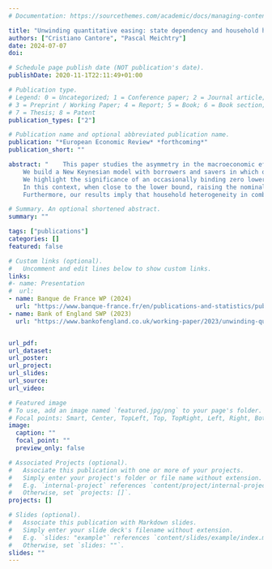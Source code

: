 ```yaml
---
# Documentation: https://sourcethemes.com/academic/docs/managing-content/

title: "Unwinding quantitative easing: state dependency and household heterogeneity"
authors: ["Cristiano Cantore", "Pascal Meichtry"]
date: 2024-07-07
doi:

# Schedule page publish date (NOT publication's date).
publishDate: 2020-11-1T22:11:49+01:00

# Publication type.
# Legend: 0 = Uncategorized; 1 = Conference paper; 2 = Journal article;
# 3 = Preprint / Working Paper; 4 = Report; 5 = Book; 6 = Book section;
# 7 = Thesis; 8 = Patent
publication_types: ["2"]

# Publication name and optional abbreviated publication name.
publication: "*European Economic Review* *forthcoming*"
publication_short: ""

abstract: "    This paper studies the asymmetry in the macroeconomic effects of central bank asset market operations induced by state dependency and the associated role of household heterogeneity.
    We build a New Keynesian model with borrowers and savers in which quantitative easing and tightening operate through portfolio rebalancing between short-term and long-term government bonds. 
    We highlight the significance of an occasionally binding zero lower bound in explaining a weaker aggregate impact of asset sales relative to asset purchases.
    In this context, when close to the lower bound, raising the nominal interest rate prior to unwinding quantitative easing mitigates the economic costs of monetary policy normalization.
    Furthermore, our results imply that household heterogeneity in combination with state dependency amplifies the revealed asymmetry, while household heterogeneity alone does not enhance the aggregate effects of asset market operations."

# Summary. An optional shortened abstract.
summary: ""

tags: ["publications"]
categories: []
featured: false

# Custom links (optional).
#   Uncomment and edit lines below to show custom links.
links:
#- name: Presentation
#  url:
- name: Banque de France WP (2024)
  url: "https://www.banque-france.fr/en/publications-and-statistics/publications/unwinding-quantitative-easing-state-dependency-and-household-heterogeneity"
- name: Bank of England SWP (2023)
  url: "https://www.bankofengland.co.uk/working-paper/2023/unwinding-quantitative-easing-state-dependency-and-household-heterogeneity"


url_pdf:
url_dataset:
url_poster:
url_project:
url_slides:
url_source:
url_video:

# Featured image
# To use, add an image named `featured.jpg/png` to your page's folder.
# Focal points: Smart, Center, TopLeft, Top, TopRight, Left, Right, BottomLeft, Bottom, BottomRight.
image:
  caption: ""
  focal_point: ""
  preview_only: false

# Associated Projects (optional).
#   Associate this publication with one or more of your projects.
#   Simply enter your project's folder or file name without extension.
#   E.g. `internal-project` references `content/project/internal-project/index.md`.
#   Otherwise, set `projects: []`.
projects: []

# Slides (optional).
#   Associate this publication with Markdown slides.
#   Simply enter your slide deck's filename without extension.
#   E.g. `slides: "example"` references `content/slides/example/index.md`.
#   Otherwise, set `slides: ""`.
slides: ""
---
```

